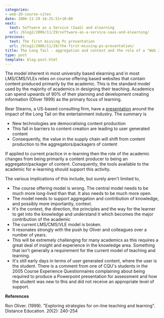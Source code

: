 ```yaml
---
categories:
- web-20-course-sites
date: 2006-11-29 16:25:51+10:00
next:
  text: Software as a Service (SaaS) and elearning
  url: /blog2/2006/11/29/software-as-a-service-saas-and-elearning/
previous:
  text: The first missing Ps presentation
  url: /blog2/2006/11/29/the-first-missing-ps-presentation/
title: The Long Tail - aggregation and context and the role of a "Web 2.0 course site"
type: post
template: blog-post.html
---
```

The model inherent in most university based elearning and in most LMS/CMS/VLEs relies on course offering based websites that contain content produced primarily by the academic. This is the standard model used by the majority of academics in designing their teaching. Academics can spend upwards of 90% of their planning and development creating information (Oliver 1999) as the primary focus of learning.

Bear Stearns, a US-based consulting firm, have a [presentation](http://www.bearstearns.com/bscportal/research/analysts/wang/112706/index.htm) around the impact of the Long Tail on the entertainment industry. The summary is

- New technologies are democratising content production
- This fall in barriers to content creation are leading to user generated content
- Consequently, the value in the supply chain will shift from content production to the aggregators/packagers of content

If applied to current practice in e-learning then the role of the academic changes from being primarily a content producer to being an aggregator/packager of content. Consquently, the tools available to the academic for e-learning should support this activity.

The various implications of this include, but surely aren't limited to,

- The course offering model is wrong. The central model needs to be much more long-lived than that. It also needs to be much more open.
- The model needs to support aggregation and contribution of knowledge, and possibly more importantly, context.
- It's the context, the direction, the principles and the way for the learner to get into the knowledge and understand it which becomes the major contribution of the academic
- The current LMS/CMS/VLE model is broken.
- It resonates strongly with the push by Oliver and colleagues over a number of years.
- This will be extremely challenging for many academics as this requires a great deal of insight and experience in the knowledge area. Something that isn't generally a requirement for the current model of teaching and learning.
- It's still early days in terms of user generated content, where the user is the student. There is a comment from one of CQU's students in the 2005 Course Experience Questionnaires complaining about being required to produce a Powerpoint presentation for assessment and how the student was new to this and did not receive an appropriate level of support.

**References**

Ron Oliver. (1999). "Exploring strategies for on-line teaching and learning". Distance Education. 20(2): 240-254